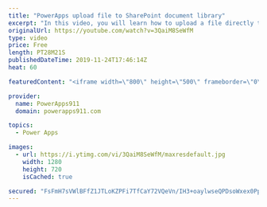 ```yaml
---
title: "PowerApps upload file to SharePoint document library"
excerpt: "In this video, you will learn how to upload a file directly to a SharePoint Document Library. No crazy complex code, finally a straight forward way to save all files into SharePoint without a bunch of shenanigans.   Link to attachment control video https://www.youtube.com/watch?v=Pa-pYEkLH-U  Link to"
originalUrl: https://youtube.com/watch?v=3QaiM8SeWfM
type: video
price: Free
length: PT28M21S
publishedDateTime: 2019-11-24T17:46:14Z
heat: 60

featuredContent: "<iframe width=\"800\" height=\"500\" frameborder=\"0\" src=\"https://www.youtube.com/embed/3QaiM8SeWfM\" allow=\"accelerometer; autoplay; encrypted-media; gyroscope; picture-in-picture\" allowfullscreen></iframe>"

provider:
  name: PowerApps911
  domain: powerapps911.com

topics:
  - Power Apps

images:
  - url: https://i.ytimg.com/vi/3QaiM8SeWfM/maxresdefault.jpg
    width: 1280
    height: 720
    isCached: true

secured: "FsFmH7sVWlBFfZ1JTLoKZPFi7TfCaY72VQeVn/IH3+oaylwseQPDsoWxex0PpWFTw5gFcLnD+FG04IJbjGXH5ZGE4dClEDPNM5HqlqPpzIrmvr8qMA77FK6iNgV2nUyvtFIKQYLnE/OkV+3NillB4Pjcupv2ulop/YNyUsYPf3kuVmHlY5VszoAS9MhMh2orGhUMDZs8jaQCF7lS61AS278t9Mw8P+Z7KKH0ebIlpphVAEiiQpooU/9RqOvrO4Vh7i+EktE6WHxpYVgwj6kA77zojkEjVHbfzW1oW9iOvqyZ1mzPRZ4+e+D8DkzcYE7uBDOZgOvu+cRGIFlzYTqoEbNuVpHSH+mwuNQMz1rXIK/PGJGdOr8Kwv6PmjrtFokofx1oqlkW9yFN+V63LXceHthS027LJhGVSmKNv0V1bII=;c0xHzly5m1/gIOUb6q5d+A=="
---
```


